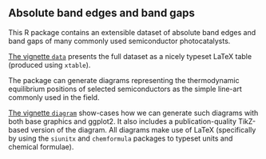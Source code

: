 ## Absolute band edges and band gaps

This R package contains an extensible dataset of absolute band edges and band gaps of many commonly used semiconductor photocatalysts.

[The vignette `data`](https://github.com/chepec/bandgaps/blob/master/doc/data.pdf) presents the full dataset as a nicely typeset LaTeX table (produced using `xtable`).

The package can generate diagrams representing the thermodynamic equilibrium positions of selected semiconductors as the simple line-art commonly used in the field.

[The vignette `diagram`](https://github.com/chepec/bandgaps/blob/master/doc/diagram.pdf) show-cases how we can generate such diagrams with both base graphics and ggplot2. It also includes a publication-quality TikZ-based version of the diagram. All diagrams make use of LaTeX (specifically by using the `siunitx` and `chemformula` packages to typeset units and chemical formulae).
